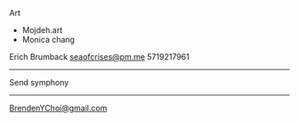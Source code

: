 Art 
- Mojdeh.art
- Monica chang

Erich Brumback
seaofcrises@pm.me
5719217961

----
Send symphony


----


BrendenYChoi@gmail.com